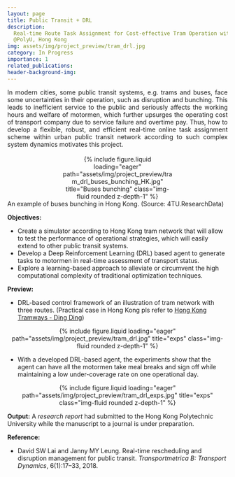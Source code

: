 ```yaml
---
layout: page
title: Public Transit + DRL
description:
  Real-time Route Task Assignment for Cost-effective Tram Operation with Deep Reinforcement Learning
  @PolyU, Hong Kong
img: assets/img/project_preview/tram_drl.jpg
category: In Progress
importance: 1
related_publications:
header-background-img:
---
```


<div style="text-align: justify;">
In modern cities, some public transit systems, e.g. trams and buses, face some uncertainties in their operation, such as disruption and bunching. This leads to inefficient service to the public and seriously affects the working hours and welfare of motormen, which further upsurges the operating cost of transport company due to service failure and overtime pay. Thus, how to develop a flexible, robust, and efficient real-time online task assignment scheme within urban public transit network according to such complex system dynamics motivates this project.
</div>
<br>
<div class="row">
    <div class="col-sm-3 mt-md-0"></div>
    <div class="col-sm-6 mt-md-0" style="text-align: center;">
        <div style="width: 50%; margin: auto;">
            {% include figure.liquid loading="eager" path="assets/img/project_preview/tram_drl_buses_bunching_HK.jpg" title="Buses bunching" class="img-fluid rounded z-depth-1" %}
        </div>
    </div>
    <div class="col-sm-3 mt-md-0"></div>
</div>
<div class="caption">
    An example of buses bunching in Hong Kong. (Source: 4TU.ResearchData)
</div>

**Objectives:**

- Create a simulator according to Hong Kong tram network that will allow to test the performance of operational strategies, which will easily extend to other public transit systems.
- Develop a Deep Reinforcement Learning (DRL) based agent to generate tasks to motormen in real-time assessment of transport status.
- Explore a learning-based approach to alleviate or circumvent the high computational complexity of traditional optimization techniques.

**Preview:**

- DRL-based control framework of an illustration of tram network with three routes. (Practical case in Hong Kong pls refer to [Hong Kong Tramways - Ding Ding](https://www.hktramways.com/en/interactive-map/))
<div class="row">
    <div class="col-sm-2 mt-md-0"></div>
    <div class="col-sm-8 mt-md-0" style="text-align: center;">
        <div style="margin: auto;">
            {% include figure.liquid loading="eager" path="assets/img/project_preview/tram_drl.jpg" title="exps" class="img-fluid rounded z-depth-1" %}
        </div>
    </div>
    <div class="col-sm-2 mt-md-0"></div>
</div>

- With a developed DRL-based agent, the experiments show that the agent can have all the motormen take meal breaks and sign off while maintaining a low under-coverage rate on one operational day.
<div class="row">
    <div class="col-sm-2 mt-md-0"></div>
    <div class="col-sm-8 mt-md-0" style="text-align: center;">
        <div style="margin: auto;">
            {% include figure.liquid loading="eager" path="assets/img/project_preview/tram_drl_exps.jpg" title="exps" class="img-fluid rounded z-depth-1" %}
        </div>
    </div>
    <div class="col-sm-2 mt-md-0"></div>
</div>

**Output:** A _research report_ had submitted to the Hong Kong Polytechnic University while the manuscript to a journal is under preparation.

**Reference:**

- David SW Lai and Janny MY Leung. Real-time rescheduling and disruption management for public transit. _Transportmetrica B: Transport Dynamics_, 6(1):17–33, 2018.
